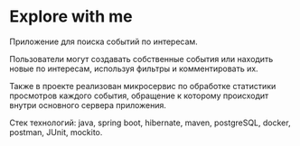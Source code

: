 # Explore with me

Приложение для поиска событий по интересам. 

Пользователи могут создавать собственные события или находить новые по интересам, используя фильтры и комментировать их.

Также в проекте реализован микросервис по обработке статистики просмотров каждого события, обращение к которому
происходит внутри основного сервера приложения.

Стек технологий: java, spring boot, hibernate, maven, postgreSQL, docker, postman, JUnit, mockito.
